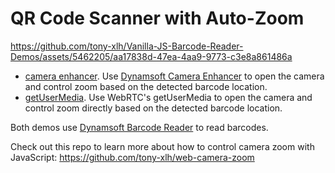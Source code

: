 # QR Code Scanner with Auto-Zoom



https://github.com/tony-xlh/Vanilla-JS-Barcode-Reader-Demos/assets/5462205/aa17838d-47ea-4aa9-9773-c3e8a861486a



* [camera enhancer](https://tony-xlh.github.io/Vanilla-JS-Barcode-Reader-Demos/autozoom/index.html). Use [Dynamsoft Camera Enhancer](https://www.dynamsoft.com/camera-enhancer/docs/core/introduction/) to open the camera and control zoom based on the detected barcode location.
* [getUserMedia](https://tony-xlh.github.io/Vanilla-JS-Barcode-Reader-Demos/autozoom/getUserMedia.html). Use WebRTC's getUserMedia to open the camera and control zoom directly based on the detected barcode location.

Both demos use [Dynamsoft Barcode Reader](https://www.dynamsoft.com/barcode-reader/overview/) to read barcodes.

Check out this repo to learn more about how to control camera zoom with JavaScript: https://github.com/tony-xlh/web-camera-zoom
